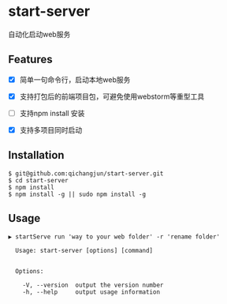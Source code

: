 # start-server
自动化启动web服务

## Features
- [x] 简单一句命令行，启动本地web服务
- [x] 支持打包后的前端项目包，可避免使用webstorm等重型工具
- [ ]  支持npm install 安装
- [x]  支持多项目同时启动



## Installation
```shell
$ git@github.com:qichangjun/start-server.git
$ cd start-server
$ npm install 
$ npm install -g || sudo npm install -g 
```


## Usage
```shell
▶ startServe run 'way to your web folder' -r 'rename folder'

  Usage: start-server [options] [command]


  Options:

    -V, --version  output the version number
    -h, --help     output usage information

    
```

